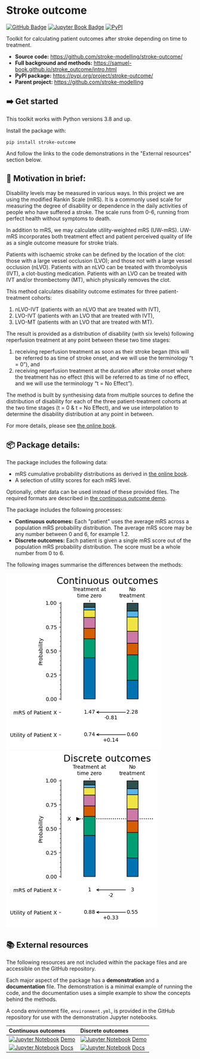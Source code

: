 # Stroke outcome


[![GitHub Badge][github-img]][github-link] [![Jupyter Book Badge][jupyterbooks-img]][jupyterbooks-link] [![PyPI][pypi-img]][pypi-link]

Toolkit for calculating patient outcomes after stroke depending on time to treatment.

+ __Source code:__ https://github.com/stroke-modelling/stroke-outcome/
+ __Full background and methods:__ https://samuel-book.github.io/stroke_outcome/intro.html
+ __PyPI package:__ https://pypi.org/project/stroke-outcome/
+ __Parent project:__ https://github.com/stroke-modelling

## ➡️ Get started

This toolkit works with Python versions 3.8 and up.

Install the package with:

    pip install stroke-outcome

And follow the links to the code demonstrations in the "External resources" section below.

## 🏥 Motivation in brief:

Disability levels may be measured in various ways. In this project we are using the modified Rankin Scale (mRS). It is a commonly used scale for measuring the degree of disability or dependence in the daily activities of people who have suffered a stroke. The scale runs from 0-6, running from perfect health without symptoms to death.

In addition to mRS, we may calculate utility-weighted mRS (UW-mRS). UW-mRS incorporates both treatment effect and patient perceived quality of life as a single outcome measure for stroke trials.

Patients with ischaemic stroke can be defined by the location of the clot: those with a large vessel occlusion (LVO); and those not with a large vessel occlusion (nLVO). Patients with an nLVO can be treated with thrombolysis (IVT), a clot-busting medication. Patients with an LVO can be treated with IVT and/or thrombectomy (MT), which physically removes the clot. 

This method calculates disability outcome estimates for three patient-treatment cohorts: 
1) nLVO-IVT (patients with an nLVO that are treated with IVT), 
2) LVO-IVT (patients with an LVO that are treated with IVT), 
3) LVO-MT (patients with an LVO that are treated with MT). 

The result is provided as a distribution of disability (with six levels) following reperfusion treatment at any point between these two time stages: 
1) receiving reperfusion treatment as soon as their stroke began (this will be referred to as time of stroke onset, and we will use the terminology “t = 0”), and 
2) receiving reperfusion treatment at the duration after stroke onset where the treatment has no effect (this will be referred to as time of no effect, and we will use the terminology “t = No Effect”).

The method is built by synthesising data from multiple sources to define the distribution of disability for each of the three patient-treatment cohorts at the two time stages (t = 0 & t = No Effect), and we use interpolation to determine the disability distribution at any point in between.

For more details, please see [the online book][jupyterbooks-link].

## 📦 Package details:
The package includes the following data:
+ mRS cumulative probability distributions as derived in [the online book][jupyterbooks-link].
+ A selection of utility scores for each mRS level.

Optionally, other data can be used instead of these provided files. The required formats are described in [the continuous outcome demo][continuous-jupyternotebook-link].

The package includes the following processes:
+ __Continuous outcomes:__ Each "patient" uses the average mRS across a population mRS probability distribution. The average mRS score may be any number between 0 and 6, for example 1.2.
+ __Discrete outcomes:__ Each patient is given a single mRS score out of the population mRS probability distribution. The score must be a whole number from 0 to 6.

The following images summarise the differences between the methods:

![Summary of continuous method. There is an mRS distribution when treated and an mRS distribution when not treated. The patient's mRS is the mean across the distribution.](docs/images/continuous_example.png) ![Summary of discrete method. There is an mRS distribution when treated and an mRS distribution when not treated. The patient's mRS is selected from whichever part of the distribution contains a fixed cumulative probability score.](docs/images/discrete_example.png)


## 📚 External resources

The following resources are not included within the package files and are accessible on the GitHub repository.

Each major aspect of the package has a __demonstration__ and a __documentation__ file. The demonstration is a minimal example of running the code, and the documentation uses a simple example to show the concepts behind the methods.

A conda environment file, `environment.yml`, is provided in the GitHub repository for use with the demonstration Jupyter notebooks.

| **Continuous outcomes** | **Discrete outcomes** | 
|:---------------|:-------------|
| [![Jupyter Notebook][jupyternotebook-img]][continuous-jupyternotebook-link] [Demo][continuous-jupyternotebook-link]  | [![Jupyter Notebook][jupyternotebook-img]][discrete-jupyternotebook-link] [Demo][discrete-jupyternotebook-link]  | 
| [![Jupyter Notebook][jupyternotebook-img]][continuous-documentation-link] [Docs][continuous-documentation-link] | [![Jupyter Notebook][jupyternotebook-img]][discrete-documentation-link] [Docs][discrete-documentation-link] | 



[github-img]: https://img.shields.io/badge/github-%23121011.svg?style=for-the-badge&logo=github&logoColor=white
[github-link]: https://github.com/stroke-modelling/stroke-outcome/

[pypi-img]: https://img.shields.io/pypi/v/stroke-outcome?label=pypi%20package
[pypi-link]: https://pypi.org/project/stroke-outcome/

[jupyterbooks-img]: https://jupyterbook.org/badge.svg
[jupyterbooks-link]: https://samuel-book.github.io/stroke_outcome/intro.html

[jupyternotebook-img]: https://img.shields.io/badge/jupyter-%23FA0F00.svg?style=for-the-badge&logo=jupyter&logoColor=white

[continuous-jupyternotebook-link]: https://github.com/stroke-modelling/stroke-outcome/blob/main/demo/demo_continuous_outcomes.ipynb
[continuous-documentation-link]: https://github.com/stroke-modelling/stroke-outcome/blob/main/docs/docs_continuous_outcome.ipynb

[discrete-jupyternotebook-link]: https://github.com/stroke-modelling/stroke-outcome/blob/main/demo/demo_discrete_outcomes.ipynb
[discrete-documentation-link]: https://github.com/stroke-modelling/stroke-outcome/blob/main/docs/docs_discrete_outcome.ipynb
